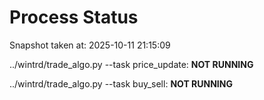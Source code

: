 # Process Status

Snapshot taken at: 2025-10-11 21:15:09

../wintrd/trade_algo.py --task price_update: **NOT RUNNING**

../wintrd/trade_algo.py --task buy_sell: **NOT RUNNING**

